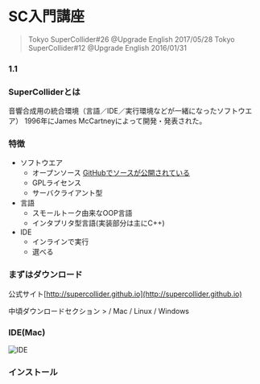# SC入門講座

>Tokyo SuperCollider#26 @Upgrade English 2017/05/28
>Tokyo SuperCollider#12 @Upgrade English 2016/01/31

### 1.1

### SuperColliderとは
音響合成用の統合環境（言語／IDE／実行環境などが一緒になったソフトウエア）
1996年にJames McCartneyによって開発・発表された。

### 特徴

  - ソフトウエア
    - オープンソース [GitHubでソースが公開されている](http://github.com/supercollider)
    - GPLライセンス
    - サーバクライアント型
  - 言語
    - スモールトーク由来なOOP言語
    - インタプリタ型言語(実装部分は主にC++)
  - IDE  
    - インラインで実行
    - 選べる



### まずはダウンロード

公式サイト[http://supercollider.github.io](http://supercollider.github.io)

中頃ダウンロードセクション > / Mac / Linux / Windows

### IDE(Mac)

![IDE](./images/ide.png)

### インストール



